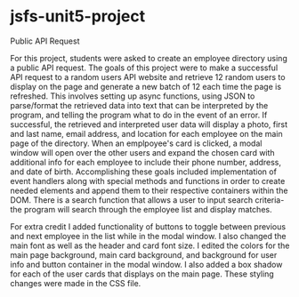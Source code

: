 # jsfs-unit5-project
 Public API Request

For this project, students were asked to create an employee directory using a public API request. The goals of this project were to make a successful API request to a random users API website and retrieve 12 random users to display on the page and generate a new batch of 12 each time the page is refreshed. This involves setting up async functions, using JSON to parse/format the retrieved data into text that can be interpreted by the program, and telling the program what to do in the event of an error. If successful, the retrieved and interpreted user data will display a photo, first and last name, email address, and location for each employee on the main page of the directory. When an emplpoyee's card is clicked, a modal window will open over the other users and expand the chosen card with additional info for each employee to include their phone number, address, and date of birth. Accomplishing these goals included implementation of event handlers along with special methods and functions in order to create needed elements and append them to their respective containers within the DOM. There is a search function that allows a user to input search criteria- the program will search through the employee list and display matches. 

For extra credit I added functionality of buttons to toggle between previous and next employee in the list while in the modal window. I also changed the main font as well as the header and card font size. I edited the colors for the main page background, main card background, and background for user info and button container in the modal window. I also added a box shadow for each of the user cards that displays on the main page. These styling changes were made in the CSS file. 
